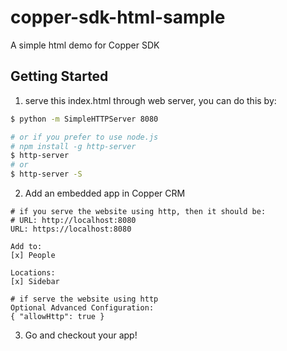 # copper-sdk-html-sample

A simple html demo for Copper SDK

## Getting Started

1. serve this index.html through web server, you can do this by:
```bash
$ python -m SimpleHTTPServer 8080

# or if you prefer to use node.js
# npm install -g http-server
$ http-server
# or 
$ http-server -S
```

2. Add an embedded app in Copper CRM

```
# if you serve the website using http, then it should be:
# URL: http://localhost:8080
URL: https://localhost:8080

Add to:
[x] People

Locations:
[x] Sidebar

# if serve the website using http
Optional Advanced Configuration:
{ "allowHttp": true }

```

3. Go and checkout your app!
